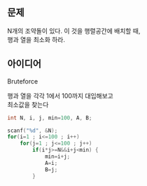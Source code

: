 ## 문제
N개의 조약돌이 있다. 이 것을 행렬공간에 배치할 때,  
행과 열을 최소화 하라.
## 아이디어
Bruteforce  
  
행과 열을 각각 1에서 100까지 대입해보고  
최소값을 찾는다
```c
int N, i, j, min=100, A, B;

scanf("%d", &N);
for(i=1 ; i<=100 ; i++)
	for(j=1 ; j<=100 ; j++)
		if(i*j>=N&&i+j<min) {
			min=i+j;
			A=i;
			B=j;
		}
```
